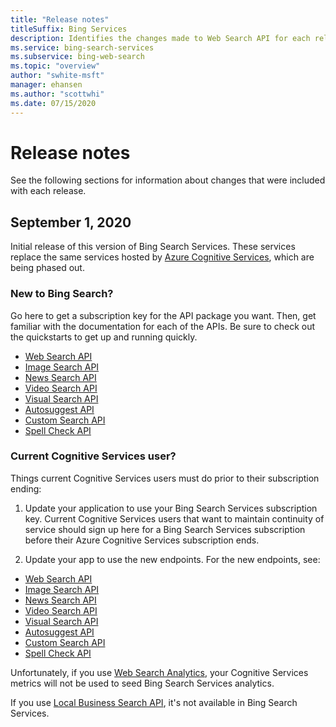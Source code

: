 ```yaml
---
title: "Release notes"
titleSuffix: Bing Services
description: Identifies the changes made to Web Search API for each release.
ms.service: bing-search-services
ms.subservice: bing-web-search
ms.topic: "overview"
author: "swhite-msft"
manager: ehansen
ms.author: "scottwhi"
ms.date: 07/15/2020
---
```


# Release notes

See the following sections for information about changes that were included with each release.

## September 1, 2020

Initial release of this version of Bing Search Services. These services replace the same services hosted by <a href="https://docs.microsoft.com/en-us/azure/cognitive-services/bing-web-search/" target="_blank">Azure Cognitive Services</a>, which are being phased out. 

### New to Bing Search?

Go here to get a subscription key for the API package you want. Then, get familiar with the documentation for each of the APIs. Be sure to check out the quickstarts to get up and running quickly.

- [Web Search API](bing-web-search/index.md)
- [Image Search API](bing-image-search/index.md)
- [News Search API](bing-news-search/index.md)
- [Video Search API](bing-video-search/index.md)
- [Visual Search API](bing-visual-search/index.md)
- [Autosuggest API](bing-autosuggest/index.md)
- [Custom Search API](bing-custom-search/index.md)
- [Spell Check API](bing-spell-check/index.md)


### Current Cognitive Services user?

Things current Cognitive Services users must do prior to their subscription ending:

1. Update your application to use your Bing Search Services subscription key. Current Cognitive Services users that want to maintain continuity of service should sign up here for a Bing Search Services subscription before their Azure Cognitive Services subscription ends. 
  
2. Update your app to use the new endpoints. For the new endpoints, see:  
  
- [Web Search API](bing-web-search/reference/index.md)
- [Image Search API](bing-image-search/reference/index.md)
- [News Search API](bing-news-search/reference/index.md)
- [Video Search API](bing-video-search/reference/index.md)
- [Visual Search API](bing-visual-search/reference/index.md)
- [Autosuggest API](bing-autosuggest/reference/index.md)
- [Custom Search API](bing-custom-search/reference/index.md)
- [Spell Check API](bing-spell-check/reference/index.md)  

Unfortunately, if you use <a href="https://docs.microsoft.com/en-us/azure/cognitive-services/bing-web-search/bing-web-stats" target="_blank">Web Search Analytics</a>, your Cognitive Services metrics will not be used to seed Bing Search Services analytics.

If you use <a href="https://docs.microsoft.com/en-us/azure/cognitive-services/bing-local-business-search/local-search-reference" target="_blank">Local Business Search API</a>, it's not available in Bing Search Services. 